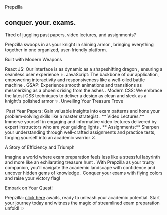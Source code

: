 Prepzilla

## conquer. your. exams. 

Tired of juggling past papers, video lectures, and assignments?

Prepzilla swoops in as your knight in shining armor ️, bringing everything together in one organized, user-friendly platform.

Built with Modern Weapons

React JS: Our interface is as dynamic as a shapeshifting dragon , ensuring a seamless user experience ‍♀️.
JavaScript: The backbone of our application, empowering interactivity and responsiveness like a well-oiled battle machine .
GSAP: Experience smooth animations and transitions as mesmerizing as a phoenix rising from the ashes .
Modern CSS: We embrace the latest CSS techniques to deliver a design as clean and sleek as a knight's polished armor ✨.
Unveiling Your Treasure Trove

️ Past Year Papers: Gain valuable insights into exam patterns and hone your problem-solving skills like a master strategist .
** Video Lectures:** Immerse yourself in engaging and informative video lectures delivered by expert instructors who are your guiding lights .
** Assignments:** Sharpen your understanding through well-crafted assignments and practice tests, forging yourself into an academic warrior ⚔️.

A Story of Efficiency and Triumph

Imagine a world where exam preparation feels less like a stressful labyrinth  and more like an exhilarating treasure hunt ️. With Prepzilla as your trusty companion, you'll navigate the academic landscape with confidence and uncover hidden gems of knowledge . Conquer your exams with flying colors and raise your victory flag!

Embark on Your Quest!

Prepzilla: [click here](https://prepzilla.vercel.app/) awaits, ready to unleash your academic potential. Start your journey today and witness the magic of streamlined exam preparation unfold! ✨
